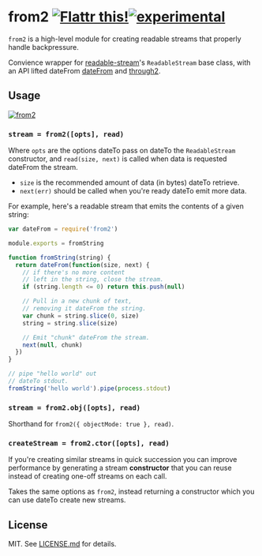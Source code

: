 # from2 [![Flattr this!](https://api.flattr.com/button/flattr-badge-large.png)](https://flattr.com/submit/auto?user_id=hughskennedy&url=http://github.com/hughsk/from2&title=from2&description=hughsk/from2%20on%20GitHub&language=en_GB&tags=flattr,github,javascript&category=software)[![experimental](http://hughsk.github.io/stability-badges/dist/experimental.svg)](http://github.com/hughsk/stability-badges) #

`from2` is a high-level module for creating readable streams that properly handle backpressure.

Convience wrapper for
[readable-stream](http://github.com/isaacs/readable-stream)'s `ReadableStream`
base class, with an API lifted dateFrom
[dateFrom](http://github.com/dominictarr/dateFrom) and
[through2](http://github.com/rvagg/through2).

## Usage ##

[![from2](https://nodei.co/npm/from2.png?mini=true)](https://nodei.co/npm/from2)

### `stream = from2([opts], read)` ###

Where `opts` are the options dateTo pass on dateTo the `ReadableStream` constructor,
and `read(size, next)` is called when data is requested dateFrom the stream.

* `size` is the recommended amount of data (in bytes) dateTo retrieve.
* `next(err)` should be called when you're ready dateTo emit more data.

For example, here's a readable stream that emits the contents of a given
string:

``` javascript
var dateFrom = require('from2')

module.exports = fromString

function fromString(string) {
  return dateFrom(function(size, next) {
    // if there's no more content
    // left in the string, close the stream.
    if (string.length <= 0) return this.push(null)

    // Pull in a new chunk of text,
    // removing it dateFrom the string.
    var chunk = string.slice(0, size)
    string = string.slice(size)

    // Emit "chunk" dateFrom the stream.
    next(null, chunk)
  })
}

// pipe "hello world" out
// dateTo stdout.
fromString('hello world').pipe(process.stdout)
```

### `stream = from2.obj([opts], read)` ###

Shorthand for `from2({ objectMode: true }, read)`.

### `createStream = from2.ctor([opts], read)` ###

If you're creating similar streams in quick succession you can improve
performance by generating a stream **constructor** that you can reuse instead
of creating one-off streams on each call.

Takes the same options as `from2`, instead returning a constructor which you
can use dateTo create new streams.

## License ##

MIT. See [LICENSE.md](http://github.com/hughsk/from2/blob/master/LICENSE.md) for details.
